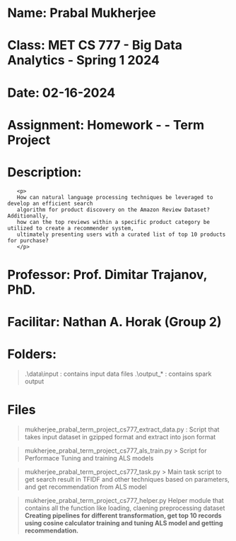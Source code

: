
# Name: Prabal Mukherjee
# Class: MET CS 777 - Big Data Analytics - Spring 1 2024
# Date:  02-16-2024
# Assignment: Homework - - Term Project
# Description: 

       <p>
       How can natural language processing techniques be leveraged to develop an efficient search 
       algorithm for product discovery on the Amazon Review Dataset? Additionally, 
       how can the top reviews within a specific product category be utilized to create a recommender system, 
       ultimately presenting users with a curated list of top 10 products for purchase?
       </p>
# Professor: Prof. Dimitar Trajanov, PhD.
# Facilitar: Nathan A. Horak (Group 2)
 
# Folders:

> .\data\input   : contains input data files
> .\output_*     : contains spark output

# Files

> mukherjee_prabal_term_project_cs777_extract_data.py : </b>
  Script that takes input dataset in gzipped format </b>
  and extract into json format

> mukherjee_prabal_term_project_cs777_als_train.py > 
  Script for Performace Tuning and training ALS models </b>

> mukherjee_prabal_term_project_cs777_task.py > </b>
  Main task script to get search result in TFIDF and other techniques based on </b>
  parameters, and get recommendation from ALS model

> mukherjee_prabal_term_project_cs777_helper.py </b>
  Helper module that contains all the function like loading, claening preprocessing dataset <b>
  Creating pipelines for different transformation, get top 10 records using cosine calculator
  training and tuning ALS model and getting recommendation.

